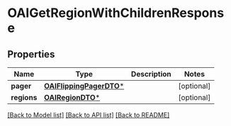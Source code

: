 # OAIGetRegionWithChildrenResponse

## Properties
Name | Type | Description | Notes
------------ | ------------- | ------------- | -------------
**pager** | [**OAIFlippingPagerDTO***](OAIFlippingPagerDTO.md) |  | [optional] 
**regions** | [**OAIRegionDTO***](OAIRegionDTO.md) |  | [optional] 

[[Back to Model list]](../README.md#documentation-for-models) [[Back to API list]](../README.md#documentation-for-api-endpoints) [[Back to README]](../README.md)


